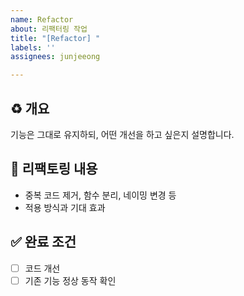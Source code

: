 ```yaml
---
name: Refactor
about: 리팩터링 작업
title: "[Refactor] "
labels: ''
assignees: junjeeong

---
```


## ♻️ 개요  
기능은 그대로 유지하되, 어떤 개선을 하고 싶은지 설명합니다.

## 🔧 리팩토링 내용  
- 중복 코드 제거, 함수 분리, 네이밍 변경 등  
- 적용 방식과 기대 효과  

## ✅ 완료 조건  
- [ ] 코드 개선  
- [ ] 기존 기능 정상 동작 확인
